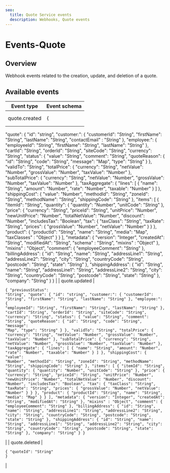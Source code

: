 ```yaml
---
seo:
  title: Quote Service events
  description: Webhooks, Quote events
---
```


# Events-Quote

## Overview

Webhook events related to the creation, update, and deletion of a quote.

## Available events

| Event type    | Event schema                                                                                                                                                                                                                                                                                                                                                                                                                                                                                                                                                                                                                                                                                                                                                                                                                                                                                                                                                                                                                                                                                                                                                                                                                                                                                                                                                                                                                                                                                                                                                                                                                                                                                                                                                                                                                                                                                                                                                                                                                                                                                                                                                                                                                                                                                                                                                                                                                                                                                                                                                                                                                                                                                                                                                                                                                                                                                                                                                                                                     |
| ------------- | ---------------------------------------------------------------------------------------------------------------------------------------------------------------------------------------------------------------------------------------------------------------------------------------------------------------------------------------------------------------------------------------------------------------------------------------------------------------------------------------------------------------------------------------------------------------------------------------------------------------------------------------------------------------------------------------------------------------------------------------------------------------------------------------------------------------------------------------------------------------------------------------------------------------------------------------------------------------------------------------------------------------------------------------------------------------------------------------------------------------------------------------------------------------------------------------------------------------------------------------------------------------------------------------------------------------------------------------------------------------------------------------------------------------------------------------------------------------------------------------------------------------------------------------------------------------------------------------------------------------------------------------------------------------------------------------------------------------------------------------------------------------------------------------------------------------------------------------------------------------------------------------------------------------------------------------------------------------------------------------------------------------------------------------------------------------------------------------------------------------------------------------------------------------------------------------------------------------------------------------------------------------------------------------------------------------------------------------------------------------------------------------------------------------------------------------------------------------------------------------------------------------------------------------------------------------------------------------------------------------------------------------------------------------------------------------------------------------------------------------------------------------------------------------------------------------------------------------------------------------------------------------------------------------------------------------------------------------------------------------------------------------- |
| quote.created | <pre class="language-json"><code class="lang-json">{
  "quote": {
    "id": "string",
    "customer:": {
      "customerId": "String",
      "firstName": "String",
      "lastName": "String",
      "contactEmail" : "String"
    },
    "employee:": {
      "employeeId": "String",
      "firstName": "String",
      "lastName": "String"
    },
    "cartId": "String",
    "orderId": "String",
    "siteCode": "String",
    "currency": "String",
    "status": {
      "value": "String",
      "comment": "String",
      "quoteReason": {
        "id": "String",
        "code": "String",
        "message": "Map",
        "type": "String"
      }
    },
    "validTo": "String",
    "totalPrice": {
      "currency": "String",
      "netValue": "Number",
      "grossValue": "Number",
      "taxValue": "Number"
    },
    "subTotalPrice": {
      "currency": "String",
      "netValue": "Number",
      "grossValue": "Number",
      "taxValue": "Number"
    },
    "taxAggregate": {
      "lines": [
        {
          "name": "String",
          "amount": "Number",
          "rate": "Number",
          "taxable": "Number"
        }
      ]
    },
    "shippingCost": {
      "value": "Number",
      "methodId": "String",
      "zoneId": "String",
      "methodName": "String",
      "shippingCode": "String"
    },
    "items": [
      {
        "itemId": "String",
        "quantity": {
          "quantity": "Number",
          "unitCode": "String"
        },
        "price": {
          "currency": "String",
          "priceId": "String",
          "unitPrice": "Number",
          "newUnitPrice": "Number",
          "totalNetValue": "Number",
          "discount": "Number",
          "includesTax": "Boolean",
          "tax": {
            "taxClass": "String",
            "taxRate": "String",
            "prices": {
              "grossValue": "Number",
              "netValue": "Number"
            }
          }
        },
        "product": {
          "productId": "String",
          "name": "String",
          "media": "Map",
          "taxClasses" : "Object"
        }
      }
    ],
    "metadata": {
      "version": "Integer",
      "createdAt": "String",
      "modifiedAt": "String",
      "schema" : "String",
      "mixins" : "Object"
    },
    "mixins" : "Object",
    "comment": {
      "employeeComment": "String"
    },
    "billingAddress": {
      "id": "String",
      "name": "String",
      "addressLine1": "String",
      "addressLine2": "String",
      "city": "String",
      "countryCode": "String",
      "postcode": "String",
      "state": "String"
    },
    "shippingAddress": {
      "id": "String",
      "name": "String",
      "addressLine1": "String",
      "addressLine2": "String",
      "city": "String",
      "countryCode": "String",
      "postcode": "String",
      "state": "String"
    },
    "company": "String"
  }
}
</code></pre> |
| quote.updated | <pre class="language-json"><code class="lang-json">{
  "previousStatus": "String",
  "quote": {
    "id": "string",
    "customer:": {
      "customerId": "String",
      "firstName": "String",
      "lastName": "String"
    },
    "employee:": {
      "employeeId": "String",
      "firstName": "String",
      "lastName": "String"
    },
    "cartId": "String",
    "orderId": "String",
    "siteCode": "String",
    "currency": "String",
    "status": {
      "value": "String",
      "comment": "String",
      "quoteReason": {
        "id": "String",
        "code": "String",
        "message": "Map",
        "type": "String"
      }
    },
    "validTo": "String",
    "totalPrice": {
      "currency": "String",
      "netValue": "Number",
      "grossValue": "Number",
      "taxValue": "Number"
    },
    "subTotalPrice": {
      "currency": "String",
      "netValue": "Number",
      "grossValue": "Number",
      "taxValue": "Number"
    },
    "taxAggregate": {
      "lines": [
        {
          "name": "String",
          "amount": "Number",
          "rate": "Number",
          "taxable": "Number"
        }
      ]
    },
    "shippingCost": {
      "value": "Number",
      "methodId": "String",
      "zoneId": "String",
      "methodName": "String",
      "shippingCode": "String"
    },
    "items": [
      {
        "itemId": "String",
        "quantity": {
          "quantity": "Number",
          "unitCode": "String"
        },
        "price": {
          "currency": "String",
          "priceId": "String",
          "unitPrice": "Number",
          "newUnitPrice": "Number",
          "totalNetValue": "Number",
          "discount": "Number",
          "includesTax": "Boolean",
          "tax": {
            "taxClass": "String",
            "taxRate": "String",
            "prices": {
              "grossValue": "Number",
              "netValue": "Number"
            }
          }
        },
        "product": {
          "productId": "String",
          "name": "String",
          "media": "Map"
        }
      }
    ],
    "metadata": {
      "version": "Integer",
      "createdAt": "String",
      "modifiedAt": "String"
    },
    "mixins" : "Object",
    "comment": {
      "employeeComment": "String"
    },
    "billingAddress": {
      "id": "String",
      "name": "String",
      "addressLine1": "String",
      "addressLine2": "String",
      "city": "String",
      "countryCode": "String",
      "postcode": "String",
      "state": "String"
    },
    "shippingAddress": {
      "id": "String",
      "name": "String",
      "addressLine1": "String",
      "addressLine2": "String",
      "city": "String",
      "countryCode": "String",
      "postcode": "String",
      "state": "String"
    },
    "company": "String"
  }
}
</code></pre>                                                                                             |
| quote.deleted | <pre class="language-json"><code class="lang-json">{
 "quoteId": "String"
}
</code></pre>                                                                                                                                                                                                                                                                                                                                                                                                                                                                                                                                                                                                                                                                                                                                                                                                                                                                                                                                                                                                                                                                                                                                                                                                                                                                                                                                                                                                                                                                                                                                                                                                                                                                                                                                                                                                                                                                                                                                                                                                                                                                                                                                                                                                                                                                                                                                                                                                                                                                                                                                                                                                                                                                                                                                                                                                                                                                                                                        |
